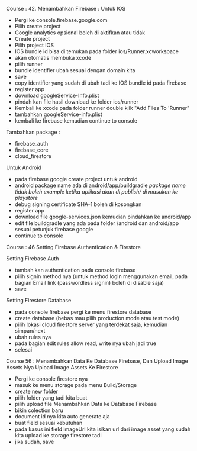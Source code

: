 Course : 42. Menambahkan Firebase :
Untuk IOS

- Pergi ke console.firebase.google.com
- Pilih create project
- Google analytics opsional boleh di aktifkan atau tidak
- Create project
- Pilih project IOS
- IOS bundle id bisa di temukan pada folder ios/Runner.xcworkspace
- akan otomatis membuka xcode
- pilih runner
- bundle identifier ubah sesuai dengan domain kita
- save
- copy identifier yang sudah di ubah tadi ke IOS bundle id pada firebase
- register app
- download googleService-Info.plist
- pindah kan file hasil download ke folder ios/runner
- Kembali ke xcode pada folder runner double klik "Add Files To 'Runner"
- tambahkan googleService-info.plist
- kembali ke firebase kemudian continue to console

Tambahkan package :

- firebase_auth
- firebase_core
- cloud_firestore

Untuk Android

- pada firebase google create project untuk android
- android package name ada di android/app/buildgradle _package name tidak boleh example ketika aplikasi akan di publish/ di masukan ke playstore_
- debug signing certificate SHA-1 boleh di kosongkan
- register app
- download file google-services.json kemudian pindahkan ke android/app
- edit file buildgradle yang ada pada folder /android dan android/app sesuai petunjuk firebase google
- continue to console

Course : 46 Setting Firebase Authentication & Firestore

Setting Firebase Auth

- tambah kan authentication pada console firebase
- pilih signin method nya (untuk method login menggunakan email, pada bagian Email link (passwordless signin) boleh di disable saja)
- save

Setting Firestore Database

- pada console firebase pergi ke menu firestore database
- create database (bebas mau pilih production mode atau test mode)
- pilih lokasi cloud firestore server yang terdekat saja, kemudian simpan/next
- ubah rules nya
- pada bagian edit rules allow read, write nya ubah jadi true
- selesai

Course 56 : Menambahkan Data Ke Database Firebase, Dan Upload Image Assets Nya
Upload Image Assets Ke Firestore

- Pergi ke console firestore nya
- masuk ke menu storage pada menu Build/Storage
- create new folder
- pilih folder yang tadi kita buat
- pilih upload file
  Menambahkan Data ke Database Firebase
- bikin colection baru
- document id nya kita auto generate aja
- buat field sesuai kebutuhan
- pada kasus ini field imageUrl kita isikan url dari image asset yang sudah kita upload ke storage firestore tadi
- jika sudah, save
